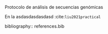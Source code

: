 Protocolo de análisis de secuencias genómicas 

En la asdasdasdasdasd :cite:`liu2021practical`






bibliography:: references.bib

